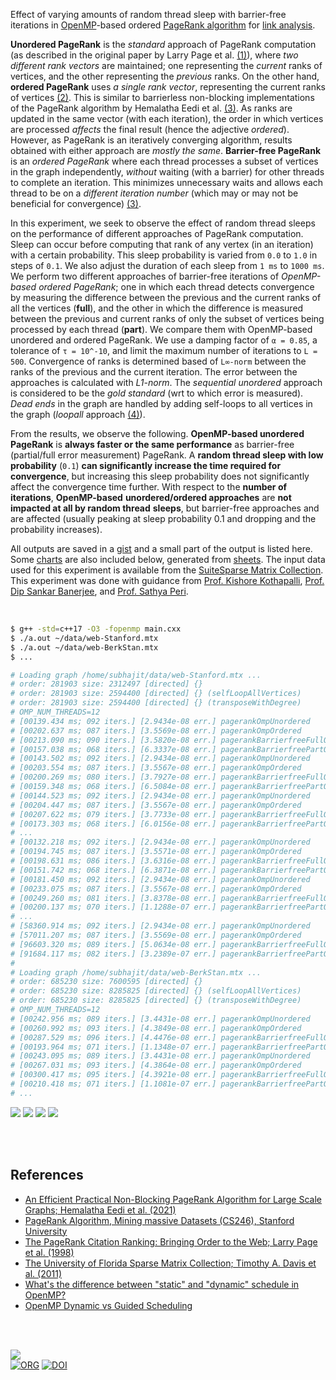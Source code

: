 Effect of varying amounts of random thread sleep with barrier-free iterations in
[OpenMP]-based ordered [PageRank algorithm] for [link analysis].

**Unordered PageRank** is the *standard* approach of PageRank computation (as
described in the original paper by Larry Page et al. [(1)]), where *two*
*different rank vectors* are maintained; one representing the *current* ranks of
vertices, and the other representing the *previous* ranks. On the other hand,
**ordered PageRank** uses *a single rank vector*, representing the current ranks
of vertices [(2)]. This is similar to barrierless non-blocking implementations
of the PageRank algorithm by Hemalatha Eedi et al. [(3)]. As ranks are updated
in the same vector (with each iteration), the order in which vertices are
processed *affects* the final result (hence the adjective *ordered*). However,
as PageRank is an iteratively converging algorithm, results obtained with either
approach are *mostly the same*. **Barrier-free PageRank** is an *ordered*
*PageRank* where each thread processes a subset of vertices in the graph
independently, *without* waiting (with a barrier) for other threads to complete an
iteration. This minimizes unnecessary waits and allows each thread to be on a
*different iteration number* (which may or may not be beneficial for convergence)
[(3)].

In this experiment, we seek to observe the effect of random thread sleeps on the
performance of different approaches of PageRank computation. Sleep can occur
before computing that rank of any vertex (in an iteration) with a certain
probability. This sleep probability is varied from `0.0` to `1.0` in steps of
`0.1`. We also adjust the duration of each sleep from `1 ms` to `1000 ms`. We
perform two different approaches of barrier-free iterations of *OpenMP-based*
*ordered PageRank*; one in which each thread detects convergence by measuring the
difference between the previous and the current ranks of all the vertices
(**full**), and the other in which the difference is measured between the
previous and current ranks of only the subset of vertices being processed by
each thread (**part**). We compare them with OpenMP-based unordered and ordered
PageRank. We use a damping factor of `α = 0.85`, a tolerance of `τ = 10^-10`,
and limit the maximum number of iterations to `L = 500`. Convergence of ranks is
determined based of `L∞-norm` between the ranks of the previous and the current
iteration. The error between the approaches is calculated with *L1-norm*. The
*sequential unordered* approach is considered to be the *gold standard* (wrt to
which error is measured). *Dead ends* in the graph are handled by adding
self-loops to all vertices in the graph (*loopall* approach [(4)]).

From the results, we observe the following. **OpenMP-based unordered PageRank**
is **always faster or the same performance** as barrier-free (partial/full error
measurement) PageRank. A **random thread sleep with low probability** (`0.1`)
**can significantly increase the time required for convergence**, but increasing
this sleep probability does not significantly affect the convergence time
further. With respect to the **number of iterations**, **OpenMP-based**
**unordered/ordered approaches** are **not impacted at all by random thread**
**sleeps**, but barrier-free approaches and are affected (usually peaking at sleep
probability 0.1 and dropping and the probability increases).

All outputs are saved in a [gist] and a small part of the output is listed here.
Some [charts] are also included below, generated from [sheets]. The input data
used for this experiment is available from the [SuiteSparse Matrix Collection].
This experiment was done with guidance from [Prof. Kishore Kothapalli],
[Prof. Dip Sankar Banerjee], and [Prof. Sathya Peri].

<br>

```bash
$ g++ -std=c++17 -O3 -fopenmp main.cxx
$ ./a.out ~/data/web-Stanford.mtx
$ ./a.out ~/data/web-BerkStan.mtx
$ ...

# Loading graph /home/subhajit/data/web-Stanford.mtx ...
# order: 281903 size: 2312497 [directed] {}
# order: 281903 size: 2594400 [directed] {} (selfLoopAllVertices)
# order: 281903 size: 2594400 [directed] {} (transposeWithDegree)
# OMP_NUM_THREADS=12
# [00139.434 ms; 092 iters.] [2.9434e-08 err.] pagerankOmpUnordered       {sleep_prob: 0.0, sleep_dur: 0001 ms}
# [00202.637 ms; 087 iters.] [3.5569e-08 err.] pagerankOmpOrdered         {sleep_prob: 0.0, sleep_dur: 0001 ms}
# [00213.090 ms; 090 iters.] [3.5820e-08 err.] pagerankBarrierfreeFullOmp {sleep_prob: 0.0, sleep_dur: 0001 ms}
# [00157.038 ms; 068 iters.] [6.3337e-08 err.] pagerankBarrierfreePartOmp {sleep_prob: 0.0, sleep_dur: 0001 ms}
# [00143.502 ms; 092 iters.] [2.9434e-08 err.] pagerankOmpUnordered       {sleep_prob: 0.1, sleep_dur: 0001 ms}
# [00203.554 ms; 087 iters.] [3.5567e-08 err.] pagerankOmpOrdered         {sleep_prob: 0.1, sleep_dur: 0001 ms}
# [00200.269 ms; 080 iters.] [3.7927e-08 err.] pagerankBarrierfreeFullOmp {sleep_prob: 0.1, sleep_dur: 0001 ms}
# [00159.348 ms; 068 iters.] [6.5084e-08 err.] pagerankBarrierfreePartOmp {sleep_prob: 0.1, sleep_dur: 0001 ms}
# [00144.523 ms; 092 iters.] [2.9434e-08 err.] pagerankOmpUnordered       {sleep_prob: 0.2, sleep_dur: 0001 ms}
# [00204.447 ms; 087 iters.] [3.5567e-08 err.] pagerankOmpOrdered         {sleep_prob: 0.2, sleep_dur: 0001 ms}
# [00207.622 ms; 079 iters.] [3.7733e-08 err.] pagerankBarrierfreeFullOmp {sleep_prob: 0.2, sleep_dur: 0001 ms}
# [00173.303 ms; 068 iters.] [6.0156e-08 err.] pagerankBarrierfreePartOmp {sleep_prob: 0.2, sleep_dur: 0001 ms}
# ...
# [00132.218 ms; 092 iters.] [2.9434e-08 err.] pagerankOmpUnordered       {sleep_prob: 0.0, sleep_dur: 0005 ms}
# [00194.745 ms; 087 iters.] [3.5571e-08 err.] pagerankOmpOrdered         {sleep_prob: 0.0, sleep_dur: 0005 ms}
# [00198.631 ms; 086 iters.] [3.6316e-08 err.] pagerankBarrierfreeFullOmp {sleep_prob: 0.0, sleep_dur: 0005 ms}
# [00151.742 ms; 068 iters.] [6.3871e-08 err.] pagerankBarrierfreePartOmp {sleep_prob: 0.0, sleep_dur: 0005 ms}
# [00181.450 ms; 092 iters.] [2.9434e-08 err.] pagerankOmpUnordered       {sleep_prob: 0.1, sleep_dur: 0005 ms}
# [00233.075 ms; 087 iters.] [3.5567e-08 err.] pagerankOmpOrdered         {sleep_prob: 0.1, sleep_dur: 0005 ms}
# [00249.260 ms; 081 iters.] [3.8378e-08 err.] pagerankBarrierfreeFullOmp {sleep_prob: 0.1, sleep_dur: 0005 ms}
# [00200.137 ms; 070 iters.] [1.1288e-07 err.] pagerankBarrierfreePartOmp {sleep_prob: 0.1, sleep_dur: 0005 ms}
# ...
# [58360.914 ms; 092 iters.] [2.9434e-08 err.] pagerankOmpUnordered       {sleep_prob: 1.0, sleep_dur: 1000 ms}
# [57011.207 ms; 087 iters.] [3.5569e-08 err.] pagerankOmpOrdered         {sleep_prob: 1.0, sleep_dur: 1000 ms}
# [96603.320 ms; 089 iters.] [5.0634e-08 err.] pagerankBarrierfreeFullOmp {sleep_prob: 1.0, sleep_dur: 1000 ms}
# [91684.117 ms; 082 iters.] [3.2389e-07 err.] pagerankBarrierfreePartOmp {sleep_prob: 1.0, sleep_dur: 1000 ms}
#
# Loading graph /home/subhajit/data/web-BerkStan.mtx ...
# order: 685230 size: 7600595 [directed] {}
# order: 685230 size: 8285825 [directed] {} (selfLoopAllVertices)
# order: 685230 size: 8285825 [directed] {} (transposeWithDegree)
# OMP_NUM_THREADS=12
# [00242.956 ms; 089 iters.] [3.4431e-08 err.] pagerankOmpUnordered       {sleep_prob: 0.0, sleep_dur: 0001 ms}
# [00260.992 ms; 093 iters.] [4.3849e-08 err.] pagerankOmpOrdered         {sleep_prob: 0.0, sleep_dur: 0001 ms}
# [00287.529 ms; 096 iters.] [4.4476e-08 err.] pagerankBarrierfreeFullOmp {sleep_prob: 0.0, sleep_dur: 0001 ms}
# [00193.964 ms; 071 iters.] [1.1348e-07 err.] pagerankBarrierfreePartOmp {sleep_prob: 0.0, sleep_dur: 0001 ms}
# [00243.095 ms; 089 iters.] [3.4431e-08 err.] pagerankOmpUnordered       {sleep_prob: 0.1, sleep_dur: 0001 ms}
# [00267.031 ms; 093 iters.] [4.3864e-08 err.] pagerankOmpOrdered         {sleep_prob: 0.1, sleep_dur: 0001 ms}
# [00300.417 ms; 095 iters.] [4.3921e-08 err.] pagerankBarrierfreeFullOmp {sleep_prob: 0.1, sleep_dur: 0001 ms}
# [00210.418 ms; 071 iters.] [1.1081e-07 err.] pagerankBarrierfreePartOmp {sleep_prob: 0.1, sleep_dur: 0001 ms}
# ...
```

[![](https://i.imgur.com/U4RORcK.png)][sheetp]
[![](https://i.imgur.com/0OGRgGS.png)][sheetp]
[![](https://i.imgur.com/OrZ8uq0.png)][sheetp]
[![](https://i.imgur.com/bCTjZu4.png)][sheetp]

<br>
<br>


## References

- [An Efficient Practical Non-Blocking PageRank Algorithm for Large Scale Graphs; Hemalatha Eedi et al. (2021)](https://ieeexplore.ieee.org/document/9407114)
- [PageRank Algorithm, Mining massive Datasets (CS246), Stanford University](https://www.youtube.com/watch?v=ke9g8hB0MEo)
- [The PageRank Citation Ranking: Bringing Order to the Web; Larry Page et al. (1998)](https://citeseerx.ist.psu.edu/viewdoc/summary?doi=10.1.1.38.5427)
- [The University of Florida Sparse Matrix Collection; Timothy A. Davis et al. (2011)](https://doi.org/10.1145/2049662.2049663)
- [What's the difference between "static" and "dynamic" schedule in OpenMP?](https://stackoverflow.com/a/10852852/1413259)
- [OpenMP Dynamic vs Guided Scheduling](https://stackoverflow.com/a/43047074/1413259)

<br>
<br>


[![](https://i.imgur.com/K4dU43e.jpg)](https://www.youtube.com/watch?v=GMT18TMNQbY)<br>
[![ORG](https://img.shields.io/badge/org-puzzlef-green?logo=Org)](https://puzzlef.github.io)
[![DOI](https://zenodo.org/badge/542447553.svg)](https://zenodo.org/badge/latestdoi/542447553)


[(1)]: https://citeseerx.ist.psu.edu/viewdoc/summary?doi=10.1.1.38.5427
[(2)]: https://github.com/puzzlef/pagerank-ordered-vs-unordered
[(3)]: https://ieeexplore.ieee.org/document/9407114
[(4)]: https://gist.github.com/wolfram77/94c38b9cfbf0c855e5f42fa24a8602fc
[Prof. Dip Sankar Banerjee]: https://sites.google.com/site/dipsankarban/
[Prof. Kishore Kothapalli]: https://faculty.iiit.ac.in/~kkishore/
[Prof. Sathya Peri]: https://people.iith.ac.in/sathya_p/
[SuiteSparse Matrix Collection]: https://sparse.tamu.edu
[OpenMP]: https://en.wikipedia.org/wiki/OpenMP
[PageRank algorithm]: https://en.wikipedia.org/wiki/PageRank
[link analysis]: https://en.wikipedia.org/wiki/Network_theory#Link_analysis
[gist]: https://gist.github.com/wolfram77/ad0dc8fa38ef6719a93ea9b830ee9ca8
[charts]: https://imgur.com/a/H7ICGOL
[sheets]: https://docs.google.com/spreadsheets/d/1ZkTeBDk-pbQRoj9x8-EPge_Uo8BSVg0dkOiYUSgCyd4/edit?usp=sharing
[sheetp]: https://docs.google.com/spreadsheets/d/e/2PACX-1vScCmQLPcsbW-Zlhf57BuJ50gu5h4zVFwWzwbmkvb2zQOciFuS-tIID3LKG-zbiKu0T3DKncha0IZof/pubhtml
